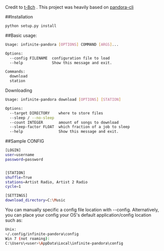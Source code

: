Credit to [t-8ch](https://github.com/t-8ch) . This project was heavily based on [pandora-cli](https://github.com/t-8ch/pandora-cli)

##Installation
```bash
python setup.py install
```

##Basic usage:
```bash
Usage: infinite-pandora [OPTIONS] COMMAND [ARGS]...

Options:
  --config FILENAME  configuration file to load
  --help             Show this message and exit.

Commands:
  download
  station
```

Downloading
```bash
Usage: infinite-pandora download [OPTIONS] [STATION]

Options:
  --target DIRECTORY    where to store files
  --sleep / --no-sleep
  --count INTEGER       amount of songs to download
  --sleep-factor FLOAT  which fraction of a job to sleep
  --help                Show this message and exit.
```

##Sample CONFIG
```bash
[LOGIN]
user=username
password=password


[STATION]
shuffle=True
stations=Artist Radio, Artist 2 Radio
cycle=1

[SETTINGS]
download_directory=C:\Music
```
You can manually specific a config file location with --config. Alternatively, you can place your config your OS's default application/config location such as:
```bash
Unix:
~/.config/infinite-pandora\config
Win 7 (not roaming):
C:\Users\<user>\AppData\Local\infinite-pandora\config
```
